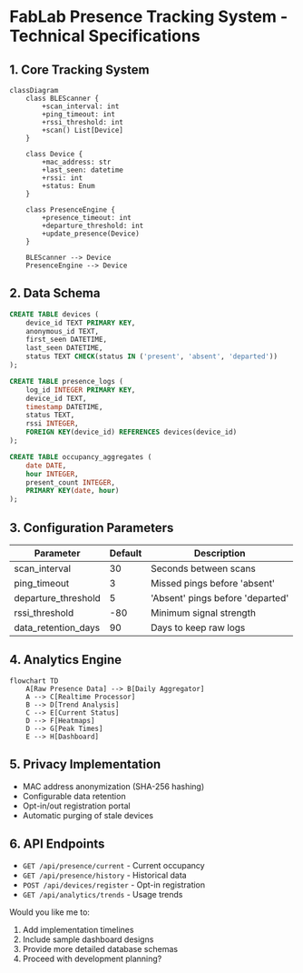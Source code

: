 # FabLab Presence Tracking System - Technical Specifications

## 1. Core Tracking System
```mermaid
classDiagram
    class BLEScanner {
        +scan_interval: int
        +ping_timeout: int
        +rssi_threshold: int
        +scan() List[Device]
    }
    
    class Device {
        +mac_address: str
        +last_seen: datetime
        +rssi: int
        +status: Enum
    }
    
    class PresenceEngine {
        +presence_timeout: int
        +departure_threshold: int
        +update_presence(Device)
    }
    
    BLEScanner --> Device
    PresenceEngine --> Device
```

## 2. Data Schema
```sql
CREATE TABLE devices (
    device_id TEXT PRIMARY KEY,
    anonymous_id TEXT,
    first_seen DATETIME,
    last_seen DATETIME,
    status TEXT CHECK(status IN ('present', 'absent', 'departed'))
);

CREATE TABLE presence_logs (
    log_id INTEGER PRIMARY KEY,
    device_id TEXT,
    timestamp DATETIME,
    status TEXT,
    rssi INTEGER,
    FOREIGN KEY(device_id) REFERENCES devices(device_id)
);

CREATE TABLE occupancy_aggregates (
    date DATE,
    hour INTEGER,
    present_count INTEGER,
    PRIMARY KEY(date, hour)
);
```

## 3. Configuration Parameters
| Parameter | Default | Description |
|-----------|---------|-------------|
| scan_interval | 30 | Seconds between scans |
| ping_timeout | 3 | Missed pings before 'absent' |
| departure_threshold | 5 | 'Absent' pings before 'departed' |
| rssi_threshold | -80 | Minimum signal strength |
| data_retention_days | 90 | Days to keep raw logs |

## 4. Analytics Engine
```mermaid
flowchart TD
    A[Raw Presence Data] --> B[Daily Aggregator]
    A --> C[Realtime Processor]
    B --> D[Trend Analysis]
    C --> E[Current Status]
    D --> F[Heatmaps]
    D --> G[Peak Times]
    E --> H[Dashboard]
```

## 5. Privacy Implementation
- MAC address anonymization (SHA-256 hashing)
- Configurable data retention
- Opt-in/out registration portal
- Automatic purging of stale devices

## 6. API Endpoints
- `GET /api/presence/current` - Current occupancy
- `GET /api/presence/history` - Historical data
- `POST /api/devices/register` - Opt-in registration
- `GET /api/analytics/trends` - Usage trends

Would you like me to:
1. Add implementation timelines
2. Include sample dashboard designs
3. Provide more detailed database schemas
4. Proceed with development planning?